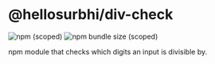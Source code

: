 # @hellosurbhi/div-check

![npm (scoped)](https://img.shields.io/npm/v/@hellosurbhi/div-check)
![npm bundle size (scoped)](https://img.shields.io/bundlephobia/min/@hellosurbhi/div-check)


npm module that checks which digits an input is divisible by.
